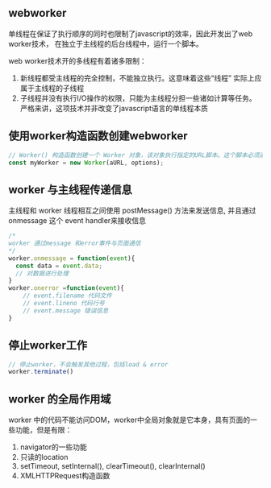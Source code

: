 
## webworker
单线程在保证了执行顺序的同时也限制了javascript的效率，因此开发出了web worker技术， 在独立于主线程的后台线程中，运行一个脚本。


web worker技术开的多线程有着诸多限制：
1. 新线程都受主线程的完全控制，不能独立执行。这意味着这些“线程” 实际上应属于主线程的子线程
2. 子线程并没有执行I/O操作的权限，只能为主线程分担一些诸如计算等任务。严格来讲，这项技术并非改变了javascript语言的单线程本质


## 使用worker构造函数创建webworker
```js
// Worker() 构造函数创建一个 Worker 对象，该对象执行指定的URL脚本。这个脚本必须遵守 同源策略
const myWorker = new Worker(aURL, options);
```

## worker 与主线程传递信息
主线程和 worker 线程相互之间使用 postMessage() 方法来发送信息, 并且通过 onmessage 这个 event handler来接收信息
```js
/*
worker 通过message 和error事件与页面通信
*/
worker.onmessage = function(event){
  const data = event.data;
  // 对数据进行处理
}
worker.onerror =function(event){
    // event.filename 代码文件
    // event.lineno 代码行号
    // event.message 错误信息
}

```

## 停止worker工作
```js
// 停止worker，不会触发其他过程，包括load & error
worker.terminate()
```

## worker 的全局作用域
worker 中的代码不能访问DOM，worker中全局对象就是它本身，具有页面的一些功能，但是有限：
1. navigator的一些功能
2. 只读的location
3. setTimeout, setInternal(), clearTimeout(), clearInternal()
4. XMLHTTPRequest构造函数
